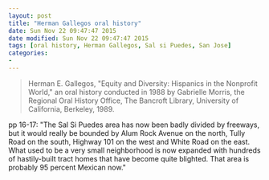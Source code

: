 ```yaml
---
layout: post
title: "Herman Gallegos oral history"
date: Sun Nov 22 09:47:47 2015
date modified: Sun Nov 22 09:47:47 2015
tags: [oral history, Herman Gallegos, Sal si Puedes, San Jose]
categories:
-
---
```


> Herman E. Gallegos, "Equity and Diversity: Hispanics in the Nonprofit
> World," an oral history conducted in 1988 by Gabrielle Morris, the
> Regional Oral History Office, The Bancroft Library, University of
> California, Berkeley, 1989.


pp 16-17: "The Sal Si Puedes area has now been badly divided by
freeways, but it would really be bounded by Alum Rock Avenue on the
north, Tully Road on the south, Highway 101 on the west and White Road
on the east. What used to be a very small neighborhood is now expanded
with hundreds of hastily-built tract homes that have become quite
blighted. That area is probably 95 percent Mexican now."
